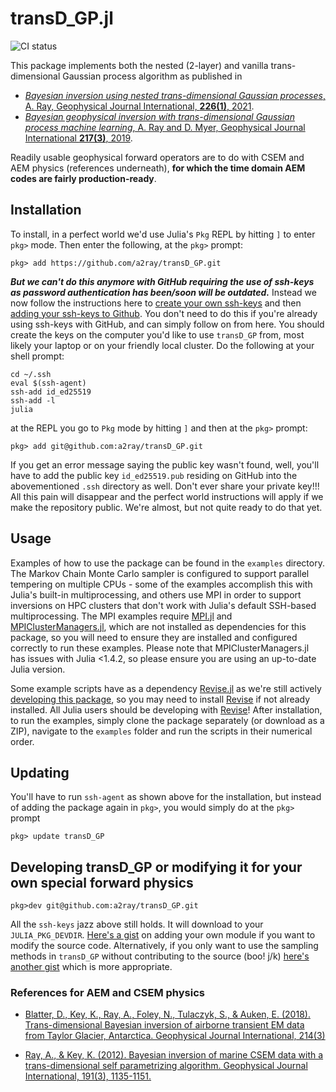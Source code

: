 # transD_GP.jl

![CI status](https://github.com/a2ray/transD_GP/workflows/CI/badge.svg)

This package implements both the nested (2-layer) and vanilla trans-dimensional Gaussian process algorithm as published in 
- [*Bayesian inversion using nested trans-dimensional Gaussian processes*, A. Ray, Geophysical Journal International, **226(1)**, 2021](https://doi.org/10.1093/gji/ggab114).
- [*Bayesian geophysical inversion with trans-dimensional Gaussian process machine learning*, A. Ray and D. Myer, Geophysical Journal International **217(3)**, 2019](https://doi.org/10.1093/gji/ggz111).

Readily usable geophysical forward operators are to do with CSEM and AEM physics (references underneath), **for which the time domain AEM codes are fairly production-ready**.

## Installation
To install, in a perfect world we'd use Julia's `Pkg` REPL by hitting `]` to enter `pkg>` mode. Then enter the following, at the `pkg>` prompt:
```
pkg> add https://github.com/a2ray/transD_GP.git
```
***But we can't do this anymore with GitHub requiring the use of ssh-keys as password authentication has been/soon will be outdated.*** Instead we now follow the instructions here to [create your own ssh-keys](https://docs.github.com/en/github/authenticating-to-github/connecting-to-github-with-ssh/generating-a-new-ssh-key-and-adding-it-to-the-ssh-agent) and then [adding your ssh-keys to Github](https://docs.github.com/en/github/authenticating-to-github/connecting-to-github-with-ssh/adding-a-new-ssh-key-to-your-github-account). You don't need to do this if you're already using ssh-keys with GitHub, and can simply follow on from here. You should create the keys on the computer you'd like to use `transD_GP` from, most likely your laptop or on your friendly local cluster. Do the following at your shell prompt:
```
cd ~/.ssh
eval $(ssh-agent)
ssh-add id_ed25519
ssh-add -l
julia
```
at the REPL you go to `Pkg` mode by hitting `]` and then at the `pkg>` prompt:
```
pkg> add git@github.com:a2ray/transD_GP.git
```
If you get an error message saying the public key wasn't found, well, you'll have to add the public key `id_ed25519.pub` residing on GitHub into the abovementioned `.ssh` directory as well. Don't ever share your private key!!! All this pain will disappear and the perfect world instructions will apply if we make the repository public. We're almost, but not quite ready to do that yet.

## Usage
Examples of how to use the package can be found in the `examples` directory. The Markov Chain Monte Carlo sampler is configured to support parallel tempering on multiple CPUs - some of the examples accomplish this with Julia's built-in multiprocessing, and others use MPI in order to support inversions on HPC clusters that don't work with Julia's default SSH-based multiprocessing. The MPI examples require [MPI.jl](https://github.com/JuliaParallel/MPI.jl) and [MPIClusterManagers.jl](https://github.com/JuliaParallel/MPIClusterManagers.jl/), which are not installed as dependencies for this package, so you will need to ensure they are installed and configured correctly to run these examples. Please note that MPIClusterManagers.jl has issues with Julia <1.4.2, so please ensure you are using an up-to-date Julia version. 

Some example scripts have as a dependency [Revise.jl](https://github.com/timholy/Revise.jl) as we're still actively [developing this package](https://julialang.github.io/Pkg.jl/v1.5/getting-started/), so you may need to install [Revise](https://github.com/timholy/Revise.jl) if not already installed. All Julia users should be developing with [Revise](https://github.com/timholy/Revise.jl)! After installation, to run the examples, simply clone the package separately (or download as a ZIP), navigate to the `examples` folder and run the scripts in their numerical order.

## Updating
You'll have to run `ssh-agent` as shown above for the installation, but instead of adding the package again in `pkg>`, you would simply do at the `pkg>` prompt
```
pkg> update transD_GP
```

## Developing transD_GP or modifying it for your own special forward physics
```
pkg>dev git@github.com:a2ray/transD_GP.git
```
All the `ssh-keys` jazz above still holds. It will download to your `JULIA_PKG_DEVDIR`. [Here's a gist](https://gist.github.com/a2ray/8c2c55c25fee6647501b403886bbe64d) on adding your own module if you want to modify the source code. Alternatively, if you only want to use the sampling methods in `transD_GP` without contributing to the source (boo! j/k) [here's another gist](https://gist.github.com/a2ray/92a8c14483c21dda6ddf56685b95fbb8) which is more appropriate.

### References for AEM and CSEM physics 

- [Blatter, D., Key, K., Ray, A., Foley, N., Tulaczyk, S., & Auken, E. (2018). Trans-dimensional Bayesian inversion of airborne transient EM data from Taylor Glacier, Antarctica. Geophysical Journal International, 214(3)](https://doi.org/10.1093/gji/ggy255)

- [Ray, A., & Key, K. (2012). Bayesian inversion of marine CSEM data with a trans-dimensional self parametrizing algorithm. Geophysical Journal International, 191(3), 1135-1151.](https://doi.org/10.1111/j.1365-246X.2012.05677.x)

